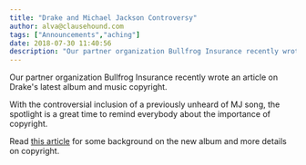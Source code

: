 ```yaml
---
title: "Drake and Michael Jackson Controversy"
author: alva@clausehound.com
tags: ["Announcements","aching"]
date: 2018-07-30 11:40:56
description: "Our partner organization Bullfrog Insurance recently wrote an article on Drake's latest album and music copyright."
---
```




Our partner organization Bullfrog Insurance recently wrote an article on Drake's latest album and music copyright.

With the controversial inclusion of a previously unheard of MJ song, the spotlight is a great time to remind everybody about the importance of copyright.

Read [this article](https://bullfroginsurance.com/blog/drake-michael-jackson-controversy/) for some background on the new album and more details on copyright.
